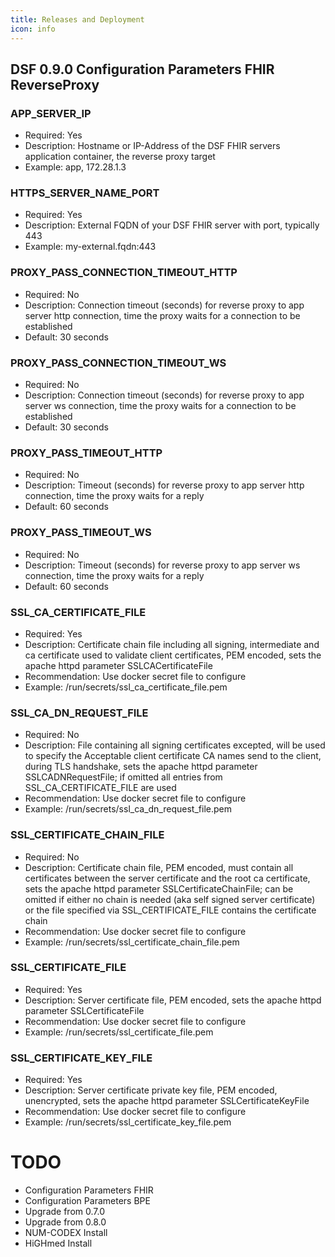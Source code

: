 ```yaml
---
title: Releases and Deployment
icon: info
---
```

## DSF 0.9.0 Configuration Parameters FHIR ReverseProxy

### APP_SERVER_IP

- Required: Yes
- Description: Hostname or IP-Address of the DSF FHIR servers application container, the reverse proxy target
- Example: app, 172.28.1.3

### HTTPS_SERVER_NAME_PORT

- Required: Yes
- Description: External FQDN of your DSF FHIR server with port, typically 443
- Example: my-external.fqdn:443

### PROXY_PASS_CONNECTION_TIMEOUT_HTTP

- Required: No
- Description: Connection timeout (seconds) for reverse proxy to app server http connection, time the proxy waits for a connection to be established
- Default: 30 seconds

### PROXY_PASS_CONNECTION_TIMEOUT_WS

- Required: No
- Description: Connection timeout (seconds) for reverse proxy to app server ws connection, time the proxy waits for a connection to be established
- Default: 30 seconds

### PROXY_PASS_TIMEOUT_HTTP

- Required: No
- Description: Timeout (seconds) for reverse proxy to app server http connection, time the proxy waits for a reply
- Default: 60 seconds

### PROXY_PASS_TIMEOUT_WS

- Required: No
- Description: Timeout (seconds) for reverse proxy to app server ws connection, time the proxy waits for a reply
- Default: 60 seconds

### SSL_CA_CERTIFICATE_FILE

- Required: Yes
- Description: Certificate chain file including all signing, intermediate and ca certificate used to validate client certificates, PEM encoded, sets the apache httpd parameter SSLCACertificateFile
- Recommendation: Use docker secret file to configure
- Example: /run/secrets/ssl_ca_certificate_file.pem

### SSL_CA_DN_REQUEST_FILE

- Required: No
- Description: File containing all signing certificates excepted, will be used to specify the Acceptable client certificate CA names send to the client, during TLS handshake, sets the apache httpd parameter SSLCADNRequestFile; if omitted all entries from SSL_CA_CERTIFICATE_FILE are used
- Recommendation: Use docker secret file to configure
- Example: /run/secrets/ssl_ca_dn_request_file.pem

### SSL_CERTIFICATE_CHAIN_FILE

- Required: No
- Description: Certificate chain file, PEM encoded, must contain all certificates between the server certificate and the root ca certificate, sets the apache httpd parameter SSLCertificateChainFile; can be omitted if either no chain is needed (aka self signed server certificate) or the file specified via SSL_CERTIFICATE_FILE contains the certificate chain
- Recommendation: Use docker secret file to configure
- Example: /run/secrets/ssl_certificate_chain_file.pem

### SSL_CERTIFICATE_FILE

- Required: Yes
- Description: Server certificate file, PEM encoded, sets the apache httpd parameter SSLCertificateFile
- Recommendation: Use docker secret file to configure
- Example: /run/secrets/ssl_certificate_file.pem

### SSL_CERTIFICATE_KEY_FILE

- Required: Yes
- Description: Server certificate private key file, PEM encoded, unencrypted, sets the apache httpd parameter SSLCertificateKeyFile
- Recommendation: Use docker secret file to configure
- Example: /run/secrets/ssl_certificate_key_file.pem

# TODO
- Configuration Parameters FHIR
- Configuration Parameters BPE
- Upgrade from 0.7.0
- Upgrade from 0.8.0
- NUM-CODEX Install
- HiGHmed Install